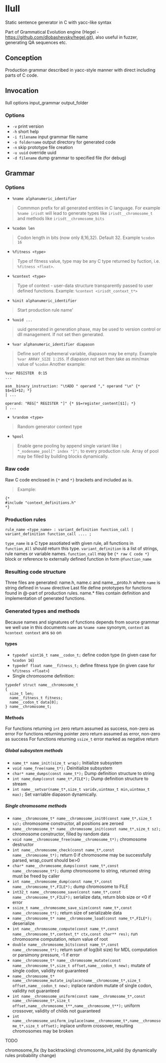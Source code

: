 # llull
Static sentence generator in C with yacc-like syntax

Part of Grammatical Evolution engine (Hegel - https://github.com/dlobashevsky/hegel.git), also useful in fuzzer, generating QA sequences etc.

## Conception
Production grammar described in yacc-style manner with direct including parts of C code.

## Invocation
llull options input_grammar output_folder

### Options

* `-v` print version
* `-h` short help
* `-i filename` input grammar file name
* `-o foldername` output directory for generated code
* `-n` skip prototype file creation
* `-u uuid` override uuid
* `-d filename` dump grammar to specified file (for debug)

## Grammar

### Options

* `%name alphanumeric_identifier`
>Commmon prefix for all generated entities in C language.
>For example `%name irisdt` will lead to generate types like  `irisdt__chromosome_t` and methods like `irisdt__chromosome_bits`

* `%codon len`
>Codon length in bits (now only 8,16,32). Default 32. Example `%codon 16`

* `%fitness <type>`
> Type of fitness value, type may be any C type returned by fuction, i.e. `%fitness <float>`.

* `%context <type>`
> Type of context - user-data structure transparently passed to user defined functions. Example: `%context <irisdt_context_t*>`

* `%init alphanumeric_identifier`
> Start production rule name'

* `%uuid ...`
> uuid generated in generation phase, may be used to version control or dll management. If not set then generated.

* `%var alphanumeric_identifier diapason`
> Define sort of ephemeral variable, diapason may be empty. Example `%var ARRAY_SIZE 1:255`. If diapason not set then take as min/max value of `%codon`
> Another example:
```
%var REGISTER  0:15
...

asm__binary_instruction: "\tADD " operand "," operand "\n" {* $$=$1+$2; *}
| ...

operand: "REG[" REGISTER "]" {* $$=register_content[$1]; *}
| ...

```

* `%random <type>`
> Random generator context type

* `%pool`
> Enable gene pooling by append single variant like `| "_nodename_pool[" index "]";` to every production rule. Array of pool may be filled by building blocks dynamically.

### Raw code

Raw C code enclosed in `{*` and `*}` brackets and included as is.
>Example:
```
{*
#include "context_definitions.h"
*}
```

### Production rules

`rule_name <type_name> : variant_definition function_call | variant_definition function_call .... ;`

`type_name` is a C type assotiated with given rule, all functions in `function_All` should return this type.
`variant_definition` is a list of strings, rule names or variable names.
`function_call` may be `{* raw C code *}` block or reference to externally defined function in form `@function_name`

### Resulting code structure

Three files are generated: name.h, name.c and name__proto.h where `name` is string defined in `%name` directive
Last file define prototypes for functions found in @-part of production rules.
name.* files contain definition and implementation of generated functions.

### Generated types and methods

Because names and signatures of functions depends from source grammar we well use in this documents `name` as `%name name` synonym, `context` as `%context context` ans so on

#### types

* `typedef uint16_t name__codon_t;` define codon type (in given case for `%codon 16`)
* `typedef float name__fitness_t;` define fitness type (in given case for `%fitness <float>`)
* Single chromosome definition:
```
typedef struct name__chromosome_t
{
  size_t len;
  name__fitness_t fitness;
  name__codon_t data[0];
} name__chromosome_t;
```

#### Methods

For functions returning `int` zero return assumed as success, non-zero as error
For functions returning pointer zero return assumed as error, non-zero as success
For functions returning `ssize_t` error marked as negative return

##### Global subsystem methods

* `name_t* name_init(size_t wrap);`  Initialize subsystem
* `void name_free(name_t*);` Deinitialize subsystem
* `char* name_dumps(const name_t*);` Dump definition structure to string
* `int name_dump(const name_t*,FILE*);` Dump definition structure to stream
* `int name__setvar(name_t*,size_t varidx,uintmax_t min,uintmax_t max);` Set varriable diapason dynamically.

##### Single chromosome methods

* `name__chromosome_t* name__chromosome_init0(const name_t*,size_t sz);` chromosome constructor, all positions are zeroed
* `name__chromosome_t* name__chromosome_init(const name_t*,size_t sz);` chromosome constructor, filled by random data
* `void name__chromosome_free(name__chromosome_t*);` chromosome destructor
* `int name__chromosome_check(const name_t*,const name__chromosome_t*);` return 0 if chromosome may be successfully parsed, wrap_count should be>0
* `char* name__chromosome_dumps(const name_t*,const name__chromosome_t*);` dump chromosome to string, returned string must be freed by caller
* `int name__chromosome_dump(const name_t*,const name__chromosome_t*,FILE*);` dump chromosome to FILE
* `int32_t name__chromosome_save(const name_t*,const name__chromosome_t*,FILE*);` serialize data, return blob size or <0 if error
* `ssize_t name__chromosome_save_size(const name_t*,const name__chromosome_t*);` return size of serializable data
* `name__chromosome_t* name__chromosome_load(const name_t*,FILE*);` deserialize
* `int name__chromosome_compute(const name_t*,const name__chromosome_t*,context_t* ctx,const char** res);` run chromosome computation, return value of root
* `double name__chromosome_bits(const name_t*,const name__chromosome_t*);` return sum of log(bit size) for MDL computation or parsimony pressure, -1 if error
* `name__chromosome_t* name__chromosome_mutate(const name__chromosome_t*,size_t offset,name__codon_t new);` mutate of single codon, validity not guaranteed
* `name__chromosome_t* name__chromosome_mutate_inplace(name__chromosome_t*,size_t offset,name__codon_t new);` inplace random mutate of single codon, validity not guaranteed
* `int name__chromosome_uniform(const name__chromosome_t*,const name__chromosome_t*,size_t offset,name__chromosome_t**,name__chromosome_t**);` uniform crossover, validity of childs not guaranteed
* `int name__chromosome_uniform_inplace(name__chromosome_t*,name__chromosome_t*,size_t offset);` inplace uniform crossover, resulting chromosomes may be broken

TODO

chromosome_fix (by backtracking)
chromosome_init_valid (by dynamically rules probability change)


